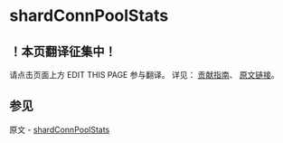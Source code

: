# shardConnPoolStats

## ！本页翻译征集中！

请点击页面上方 EDIT THIS PAGE 参与翻译。
详见：
[贡献指南]( https://github.com/JinMuInfo/MongoDB-Manual-zh/blob/master/CONTRIBUTING.md )、
[原文链接](  https://docs.mongodb.com/manual/reference/command/shardConnPoolStats/  )。

## 参见

原文 - [shardConnPoolStats]( https://docs.mongodb.com/manual/reference/command/shardConnPoolStats/ )

